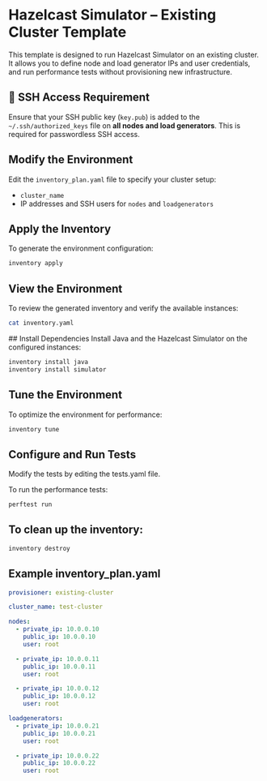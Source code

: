 # Hazelcast Simulator – Existing Cluster Template

This template is designed to run Hazelcast Simulator on an existing cluster. It allows you to define node and load generator IPs and user credentials, and run performance tests without provisioning new infrastructure.

## 🔐 SSH Access Requirement

Ensure that your SSH public key (`key.pub`) is added to the `~/.ssh/authorized_keys` file on **all nodes and load generators**. This is required for passwordless SSH access.

## Modify the Environment

Edit the `inventory_plan.yaml` file to specify your cluster setup:
- `cluster_name`
- IP addresses and SSH users for `nodes` and `loadgenerators`

## Apply the Inventory

To generate the environment configuration:
```bash
inventory apply
```

## View the Environment
To review the generated inventory and verify the available instances:

```bash
cat inventory.yaml
```

## Install Dependencies
Install Java and the Hazelcast Simulator on the configured instances:

```bash
inventory install java
inventory install simulator
```

## Tune the Environment
To optimize the environment for performance:

```bash
inventory tune
```
## Configure and Run Tests
Modify the tests by editing the tests.yaml file.

To run the performance tests:

```bash
perftest run
```

## To clean up the inventory:

```bash
inventory destroy
```

## Example inventory_plan.yaml

```yaml
provisioner: existing-cluster

cluster_name: test-cluster

nodes:
  - private_ip: 10.0.0.10
    public_ip: 10.0.0.10
    user: root

  - private_ip: 10.0.0.11
    public_ip: 10.0.0.11
    user: root

  - private_ip: 10.0.0.12
    public_ip: 10.0.0.12
    user: root

loadgenerators:
  - private_ip: 10.0.0.21
    public_ip: 10.0.0.21
    user: root

  - private_ip: 10.0.0.22
    public_ip: 10.0.0.22
    user: root
```